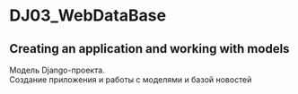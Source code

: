 # DJ03_WebDataBase

## Creating an application and working with models


Модель Django-проекта.<br>
Создание приложения и работы с моделями и базой новостей
